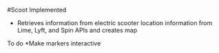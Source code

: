 #Scoot
Implemented
* Retrieves information from electric scooter location information from Lime, Lyft, and Spin APIs and creates map

To do
*Make markers interactive
